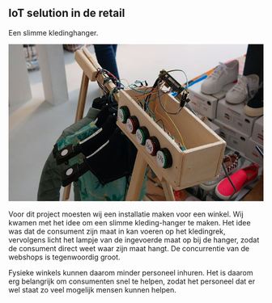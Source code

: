 ## IoT selution in de retail

Een slimme kledinghanger.

![IOT](img/portfolio/mod4_1.jpg "internet of things")

Voor dit project moesten wij een installatie maken voor een winkel. Wij kwamen met het idee om een slimme kleding-hanger
te maken. Het idee was dat de consument zijn maat in kan voeren op het kledingrek, vervolgens licht het lampje van de
ingevoerde maat op bij de hanger, zodat de consument direct weet waar zijn maat hangt. De concurrentie van de webshops
is tegenwoordig groot.

Fysieke winkels kunnen daarom minder personeel inhuren. Het is daarom erg belangrijk om consumenten snel te helpen,
zodat het personeel dat er wel staat zo veel mogelijk mensen kunnen helpen.
